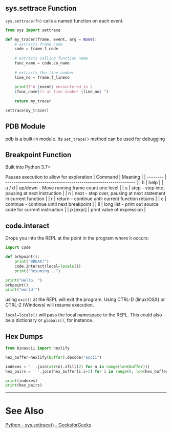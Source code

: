 ## sys.settrace Function

`sys.settrace(fn)` calls a named function on each event.
```python
from sys import settrace

def my_tracer(frame, event, arg = None):
    # extracts frame code
    code = frame.f_code
  
    # extracts calling function name
    func_name = code.co_name
  
    # extracts the line number
    line_no = frame.f_lineno
  
    print(f"A {event} encountered in \
    {func_name}() at line number {line_no} ")
  
    return my_tracer

settrace(my_tracer)
```

## PDB Module
[pdb](https://docs.python.org/3/library/pdb.html) is a built-in module. Its `set_trace()` method can be used for debugging

## Breakpoint Function
Built into Python 3.7+

Pauses execution to allow for exploration
| Command  | Meaning                                                         |
| -------- | --------------------------------------------------------------- |
| h        | help                                                            |
| u / d    | up/down - Move running frame count one level                    |
| s        | step - step into, pausing at next instruction                   |
| n        | next - step over, pausing at next statement in current function |
| r        | return - continue until current function returns                |
| c        | continue - continue until next breakpoint                       |
| ll       | long list - print out source code for current instruction       |
| p [expr] | print value of expression                                       |

## code.interact

Drops you into the REPL at the point in the program where it occurs:
```python
import code

def brkpoint():
    print("BREAK!")
    code.interact(local=locals())
    print("Resuming...")

print("Hello, ")
brkpoint()
print("world!")
```

using `exit()` at the REPL will exit the program. Using CTRL-D (linux/OSX) or CTRL-Z (Windows) will resume execution.

`local=locals()` will pass the local namespace to the REPL. This could also be a dictionary or `globals()`, for instance.

## Hex Dumps

```python
from binascii import hexlify

hex_buffer=hexlify(buffer).decode("ascii")

indexes = ' '.join(str(n).zfill(2) for n in range(len(buffer)))
hex_pairs = ' '.join(hex_buffer[i:i+2] for i in range(0, len(hex_buffer), 2))

print(indexes)
print(hex_pairs)
```


---
# See Also
[Python - sys.settrace() - GeeksforGeeks](https://www.geeksforgeeks.org/python-sys-settrace/)

